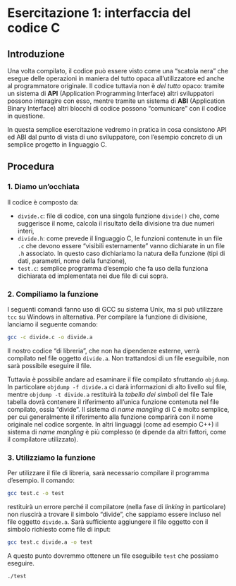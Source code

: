 # Esercitazione 1: interfaccia del codice C

## Introduzione

Una volta compilato, il codice può essere visto come una “scatola nera” che esegue delle operazioni in maniera del tutto opaca all’utilizzatore ed anche al programmatore originale.
Il codice tuttavia non è *del tutto* opaco: tramite un sistema di **API**&nbsp;(Application Programming Interface) altri sviluppatori possono interagire con esso, mentre tramite un sistema di **ABI**&nbsp;(Application Binary Interface) altri blocchi di codice possono “comunicare” con il codice in questione.

In questa semplice esercitazione vedremo in pratica in cosa consistono API ed ABI dal punto di vista di uno sviluppatore, con l’esempio concreto di un semplice progetto in linguaggio&nbsp;C.

## Procedura

### 1. Diamo un’occhiata

Il codice è composto da:

* `divide.c`: file di codice, con una singola funzione `divide()` che, come suggerisce il nome, calcola il risultato della divisione tra due numeri interi,
* `divide.h`: come prevede il linguaggio C, le funzioni contenute in un file `.c` che devono essere “visibili esternamente” vanno dichiarate in un file `.h` associato. In questo caso dichiariamo la natura della funzione (tipi di dati, parametri, nome della funzione),
* `test.c`: semplice programma d’esempio che fa uso della funziona dichiarata ed implementata nei due file di cui sopra.

### 2. Compiliamo la funzione

I seguenti comandi fanno uso di GCC su sistema Unix, ma si può utilizzare `tcc` su Windows in alternativa.
Per compilare la funzione di divisione, lanciamo il seguente comando:

```bash
gcc -c divide.c -o divide.a
```

Il nostro codice “di libreria”, che non ha dipendenze esterne, verrà compilato nel file oggetto ```divide.a```. Non trattandosi di un file eseguibile, non sarà possibile eseguire il file.

Tuttavia è possibile andare ad esaminare il file compilato sfruttando ```objdump```. In particolare ```objdump -f divide.a``` ci darà informazioni di alto livello sul file, mentre ```objdump -t divide.a``` restituirà la _tabella dei simboli_ del file
Tale tabella dovrà contenere il riferimento all’unica funzione contenuta nel file compilato, ossia “divide”.
Il sistema di _name mangling_ di C è molto semplice, per cui generalmente il riferimento alla funzione comparirà con il nome originale nel codice sorgente. In altri linguaggi (come ad esempio C++) il sistema di _name mangling_ è più complesso (e dipende da altri fattori, come il compilatore utilizzato).

### 3. Utilizziamo la funzione

Per utilizzare il file di libreria, sarà necessario compilare il programma d’esempio.
Il comando:

```bash
gcc test.c -o test
```

restituirà un errore perché il compilatore (nella fase di _linking_ in particolare) non riuscirà a trovare il simbolo “divide”, che sappiamo essere incluso nel file oggetto `divide.a`.
Sarà sufficiente aggiungere il file oggetto con il simbolo richiesto come file di input:

```bash
gcc test.c divide.a -o test
```

A questo punto dovremmo ottenere un file eseguibile `test` che possiamo eseguire.

```bash
./test
```
